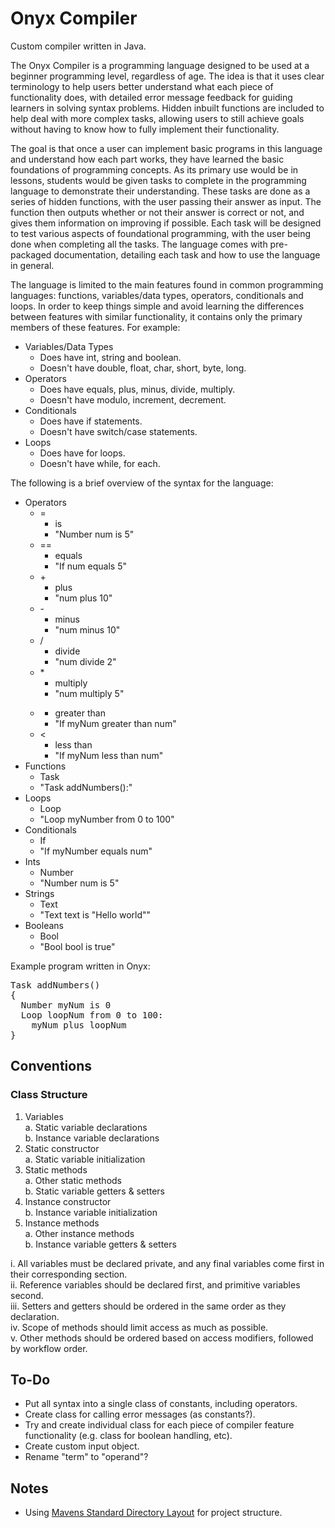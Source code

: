 # Onyx Compiler
Custom compiler written in Java.  

The Onyx Compiler is a programming language designed to be used at a beginner programming level, regardless of age. The idea is that it uses clear terminology to help users better understand what each piece of functionality does, with detailed error message feedback for guiding learners in solving syntax problems. Hidden inbuilt functions are included to help deal with more complex tasks, allowing users to still achieve goals without having to know how to fully implement their functionality.  

The goal is that once a user can implement basic programs in this language and understand how each part works, they have learned the basic foundations of programming concepts. As its primary use would be in lessons, students would be given tasks to complete in the programming language to demonstrate their understanding. These tasks are done as a series of hidden functions, with the user passing their answer as input. The function then outputs whether or not their answer is correct or not, and gives them information on improving if possible. Each task will be designed to test various aspects of foundational programming, with the user being done when completing all the tasks. The language comes with pre-packaged documentation, detailing each task and how to use the language in general.  

The language is limited to the main features found in common programming languages: functions, variables/data types, operators, conditionals and loops. In order to keep things simple and avoid learning the differences between features with similar functionality, it contains only the primary members of these features. For example:  
- Variables/Data Types
  - Does have int, string and boolean.
  - Doesn't have double, float, char, short, byte, long.
- Operators
  - Does have equals, plus, minus, divide, multiply.
  - Doesn't have modulo, increment, decrement.
- Conditionals
  - Does have if statements.
  - Doesn't have switch/case statements.
- Loops
  - Does have for loops.
  - Doesn't have while, for each.

The following is a brief overview of the syntax for the language:
- Operators
  - =
    - is
    - "Number num is 5"
  - ==
    - equals
    - "If num equals 5"
  - \+
    - plus
    - "num plus 10"
  - \-
    - minus
    - "num minus 10"
  - /
    - divide
    - "num divide 2"
  - \*
    - multiply
    - "num multiply 5"
  - >
    - greater than
    - "If myNum greater than num"
  - <
    - less than
    - "If myNum less than num"
- Functions
  - Task
  - "Task addNumbers():"
- Loops
  - Loop
  - "Loop myNumber from 0 to 100"
- Conditionals
  - If
  - "If myNumber equals num"
- Ints
  - Number
  - "Number num is 5"
- Strings
  - Text
  - "Text text is "Hello world""
- Booleans
  - Bool
  - "Bool bool is true"

Example program written in Onyx:
<pre>
Task addNumbers()
{
  Number myNum is 0
  Loop loopNum from 0 to 100:
    myNum plus loopNum
}
</pre>


## Conventions
### Class Structure
1. Variables  
  a. Static variable declarations  
  b. Instance variable declarations  
2. Static constructor  
  a. Static variable initialization  
3. Static methods  
  a. Other static methods  
  b. Static variable getters & setters  
4. Instance constructor  
  b. Instance variable initialization  
5. Instance methods  
  a. Other instance methods  
  b. Instance variable getters & setters  

i. All variables must be declared private, and any final variables come first in their corresponding section.  
ii. Reference variables should be declared first, and primitive variables second.  
iii. Setters and getters should be ordered in the same order as they declaration.  
iv. Scope of methods should limit access as much as possible.  
v. Other methods should be ordered based on access modifiers, followed by workflow order.


## To-Do
- Put all syntax into a single class of constants, including operators.
- Create class for calling error messages (as constants?).
- Try and create individual class for each piece of compiler feature functionality (e.g. class for boolean handling, etc).
- Create custom input object.
- Rename "term" to "operand"?

## Notes
- Using [Mavens Standard Directory Layout](http://maven.apache.org/guides/introduction/introduction-to-the-standard-directory-layout.html) for project structure.  
